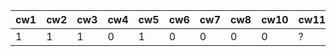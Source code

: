 | cw1 | cw2 | cw3 | cw4 | cw5 | cw6 | cw7 | cw8 | cw10 | cw11 | kolo1pkt |
|-----|-----|-----|-----|-----|-----|-----|-----|------|------|----------|
|   1 |   1 |   1 |   0 |   1 |   0 |   0 |   0 |    0 | ?    |       39 |
